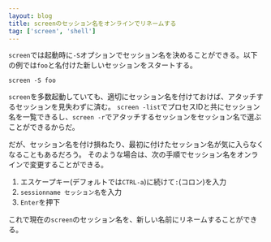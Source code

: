 ```yaml
---
layout: blog
title: screenのセッション名をオンラインでリネームする
tag: ['screen', 'shell']
---
```




`screen`では起動時に`-S`オプションでセッション名を決めることができる。以下の例では`foo`と名付けた新しいセッションをスタートする。

~~~~
screen -S foo
~~~~

`screen`を多数起動していても、適切にセッション名を付けておけば、アタッチするセッションを見失わずに済む。
`screen -list`でプロセスIDと共にセッション名を一覧できるし、`screen -r`でアタッチするセッションをセッション名で選ぶことができるからだ。

だが、セッション名を付け損ねたり、最初に付けたセッション名が気に入らなくなることもあるだろう。
そのような場合は、次の手順でセッション名をオンラインで変更することができる。

1. エスケープキー(デフォルトでは`CTRL-a`)に続けて`:`(コロン)を入力
2. `sessionname セッション名`を入力
3. `Enter`を押下

これで現在の`screen`のセッション名を、新しい名前にリネームすることができる。
